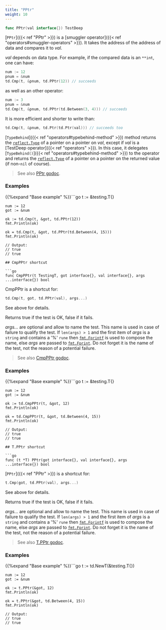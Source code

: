 ```yaml
---
title: "PPtr"
weight: 10
---
```


```go
func PPtr(val interface{}) TestDeep
```

[`PPtr`]({{< ref "PPtr" >}}) is a [smuggler operator]({{< ref "operators#smuggler-operators" >}}). It takes the address of the address of
data and compares it to *val*.

*val* depends on data type. For example, if the compared data is an
`**int`, one can have:

```go
num := 12
pnum = &num
td.Cmp(t, &pnum, td.PPtr(12)) // succeeds
```

as well as an other operator:

```go
num := 3
pnum = &num
td.Cmp(t, &pnum, td.PPtr(td.Between(3, 4))) // succeeds
```

It is more efficient and shorter to write than:

```go
td.Cmp(t, &pnum, td.Ptr(td.Ptr(val))) // succeeds too
```

[`TypeBehind`]({{< ref "operators#typebehind-method" >}}) method returns the [`reflect.Type`](https://golang.org/pkg/reflect/#Type) of a pointer on a
pointer on *val*, except if *val* is a [TestDeep operator]({{< ref "operators" >}}). In this
case, it delegates [`TypeBehind()`]({{< ref "operators#typebehind-method" >}}) to the operator and returns the
[`reflect.Type`](https://golang.org/pkg/reflect/#Type) of a pointer on a pointer on the returned value (if
non-`nil` of course).


> See also [<i class='fas fa-book'></i> PPtr godoc](https://godoc.org/github.com/maxatome/go-testdeep/td#PPtr).

### Examples

{{%expand "Base example" %}}```go
	t := &testing.T{}

	num := 12
	got := &num

	ok := td.Cmp(t, &got, td.PPtr(12))
	fmt.Println(ok)

	ok = td.Cmp(t, &got, td.PPtr(td.Between(4, 15)))
	fmt.Println(ok)

	// Output:
	// true
	// true

```{{% /expand%}}
## CmpPPtr shortcut

```go
func CmpPPtr(t TestingT, got interface{}, val interface{}, args ...interface{}) bool
```

CmpPPtr is a shortcut for:

```go
td.Cmp(t, got, td.PPtr(val), args...)
```

See above for details.

Returns true if the test is OK, false if it fails.

*args...* are optional and allow to name the test. This name is
used in case of failure to qualify the test. If `len(args) > 1` and
the first item of *args* is a `string` and contains a '%' `rune` then
[`fmt.Fprintf`](https://golang.org/pkg/fmt/#Fprintf) is used to compose the name, else *args* are passed to
[`fmt.Fprint`](https://golang.org/pkg/fmt/#Fprint). Do not forget it is the name of the test, not the
reason of a potential failure.


> See also [<i class='fas fa-book'></i> CmpPPtr godoc](https://godoc.org/github.com/maxatome/go-testdeep/td#CmpPPtr).

### Examples

{{%expand "Base example" %}}```go
	t := &testing.T{}

	num := 12
	got := &num

	ok := td.CmpPPtr(t, &got, 12)
	fmt.Println(ok)

	ok = td.CmpPPtr(t, &got, td.Between(4, 15))
	fmt.Println(ok)

	// Output:
	// true
	// true

```{{% /expand%}}
## T.PPtr shortcut

```go
func (t *T) PPtr(got interface{}, val interface{}, args ...interface{}) bool
```

[`PPtr`]({{< ref "PPtr" >}}) is a shortcut for:

```go
t.Cmp(got, td.PPtr(val), args...)
```

See above for details.

Returns true if the test is OK, false if it fails.

*args...* are optional and allow to name the test. This name is
used in case of failure to qualify the test. If `len(args) > 1` and
the first item of *args* is a `string` and contains a '%' `rune` then
[`fmt.Fprintf`](https://golang.org/pkg/fmt/#Fprintf) is used to compose the name, else *args* are passed to
[`fmt.Fprint`](https://golang.org/pkg/fmt/#Fprint). Do not forget it is the name of the test, not the
reason of a potential failure.


> See also [<i class='fas fa-book'></i> T.PPtr godoc](https://godoc.org/github.com/maxatome/go-testdeep/td#T.PPtr).

### Examples

{{%expand "Base example" %}}```go
	t := td.NewT(&testing.T{})

	num := 12
	got := &num

	ok := t.PPtr(&got, 12)
	fmt.Println(ok)

	ok = t.PPtr(&got, td.Between(4, 15))
	fmt.Println(ok)

	// Output:
	// true
	// true

```{{% /expand%}}
